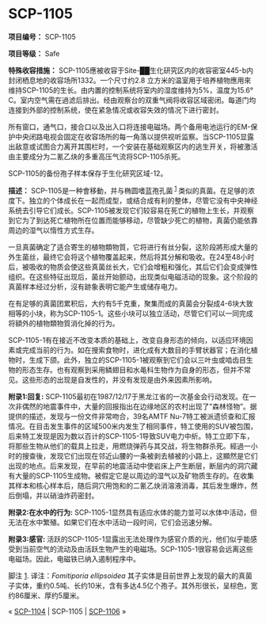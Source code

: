 # SCP-1105
                        


**项目编号：** SCP-1105

**项目等级：** Safe

**特殊收容措施：** SCP-1105應被收容于Site-██生化研究区内的收容密室445-b内封闭栖息地的收容场所1332。一个尺寸约2.8 立方米的温室用于培养植物應用來维持SCP-1105的生长。由内置的控制系统将室内的湿度维持为5%，温度为15.6° C。室内空气需在過滤后排出。经由观察台的双重气阀将收容区域密闭。每道门均连接到外部的控制系统，使在紧急情况或收容失效的情况下进行密封。

所有窗口，通气口，接合口以及出入口将连接电磁场。两个备用电池运行的EM-保护中央闭路电视会固定在收容场所的每一角落以提供视听监察。当SCP-1105显露出敌意或试图合力离开其围栏时，一个安装在基础观察区内的逃生开关，将被激活由主要成分为二氰乙炔的多重高压气流将SCP-1105杀死。

SCP-1105的备份孢子样本保存于生化研究区域-12。

**描述：** SCP-1105是一种會移動，并与椭圆嗜蓝孢孔菌<sup class='footnoteref'>
 <a shape='rect' class='footnoteref' id='footnoteref-1' href='javascript:;' onclick='WIKIDOT.page.utils.scrollToReference(&apos;footnote-1&apos;)'>1</a>
</sup>类似的真菌。在足够的浓度下。独立的个体成长在一起而成型，或结合成有利的整体，尽管它没有中央神经系统去引导它们成长。SCP-1105被发现它们较容易在死亡的植物上生长，并观察到它为了到达死亡植物所在位置而能够移动，尽管缺少死亡的植物，真菌仍能依靠周边的湿气以惰性方式生存。

一旦真菌确定了适合寄生的植物類物質，它将进行有丝分裂，这阶段將形成大量的外生菌丝，最终它会将这个植物覆盖起来，然后将其分解和吸收。在24至48小时后，被吸收的物质会使这些真菌丝长大，它们会增粗和强化，其后它们会变成弹性组织。在这些特征出现后，菌丝开始颤动，出现类似电磁活动的现象。这个阶段的真菌样本经过分析，沒有跡象表明它能产生或储存电力。

在有足够的真菌团累积后，大约有5千克重，聚集而成的真菌会分裂成4-6块大致相等的小块，称为SCP-1105-1。这些小块可以独立活动，尽管它们可以一同完成将額外的植物類物質消化掉的行为。

SCP-1105-1有在接近不改变本质的基础上，改变自身形态的倾向，以适应环境因素或完成当前的行为。如在搜索食物时，进化成有大数目的手臂状器官；在消化植物时，生成下颌。此外，独立的SCP-1105-1被观察到它们会以三叶虫或啮齿目生物的形态生存。也有观察到采用鳞翅目和水黾科生物作为自身的形态，但并不常见。这些形态的出现是自发性的，并没有发现是由外来因素所影响。

**附录1:回复:**  SCP-1105最初在1987/12/17于黑龙江省的一次基金会行动发现。在一次非偶然的地震事件中，大量的回报指出在边缘地区的农村出现了”森林怪物”。据提供的描述，发现与一份文件非常吻合，39名AMTF Nu-7特工被派遗侦查和汇报情况。在目击发生事件的区域500米内发生了相同事件，特工使用的SUV被包围，后来特工发现是因为数以百计的SCP-1105-1导致SUV电力中紤。特工立即下车，将那些生物从他们的载具上拉走，用燃烧弹药与其交战，将生物群杀死。經過一小时的搜查後，发现它们出现在邻近山腰的一条被剥去植被的小路上，这顯然是它们出现的地点。后来发现，在早前的地震活动中使岩床上产生断层，断层内的洞穴藏有大量的SCP-1105生成物。被假定它是以周边的湿气以及矿物质生存的。在收集其样本和核心样本后，随后洞穴用饱和的二氰乙炔消溶液消毒，其后发生爆炸，然后倒塌，并以硝油炸药密封。

**附录2:在水中的行为:**  SCP-1105-1显然具有适应水体的能力並可以水体中活动，但无法在水中繁殖。如果它们在水中活动一段时间，它们会迅速分解。

**附录3:感官:** 活跃的SCP-1105-1显露出无法处理作为感官介质的光，他们似乎能感受到当前空气的流动及由活跃生物产生的电磁场。SCP-1105-1很容易会远离这些电磁场。因此，电磁铁已纳入遏制程序中。


脚注
<a shape='rect' href='javascript:;' onclick='WIKIDOT.page.utils.scrollToReference(&apos;footnoteref-1&apos;)'>1</a>. 译注：*Fomitiporia ellipsoidea* 其子实体是目前世界上发现的最大的真菌子实体，重约0.5吨、长约10米，含有多达4.5亿个孢子。其外形很长，呈棕色，宽约86厘米、厚约5厘米。



« [SCP-1104](/scp-1104) | SCP-1105 | [SCP-1106](/scp-1106) »





                    